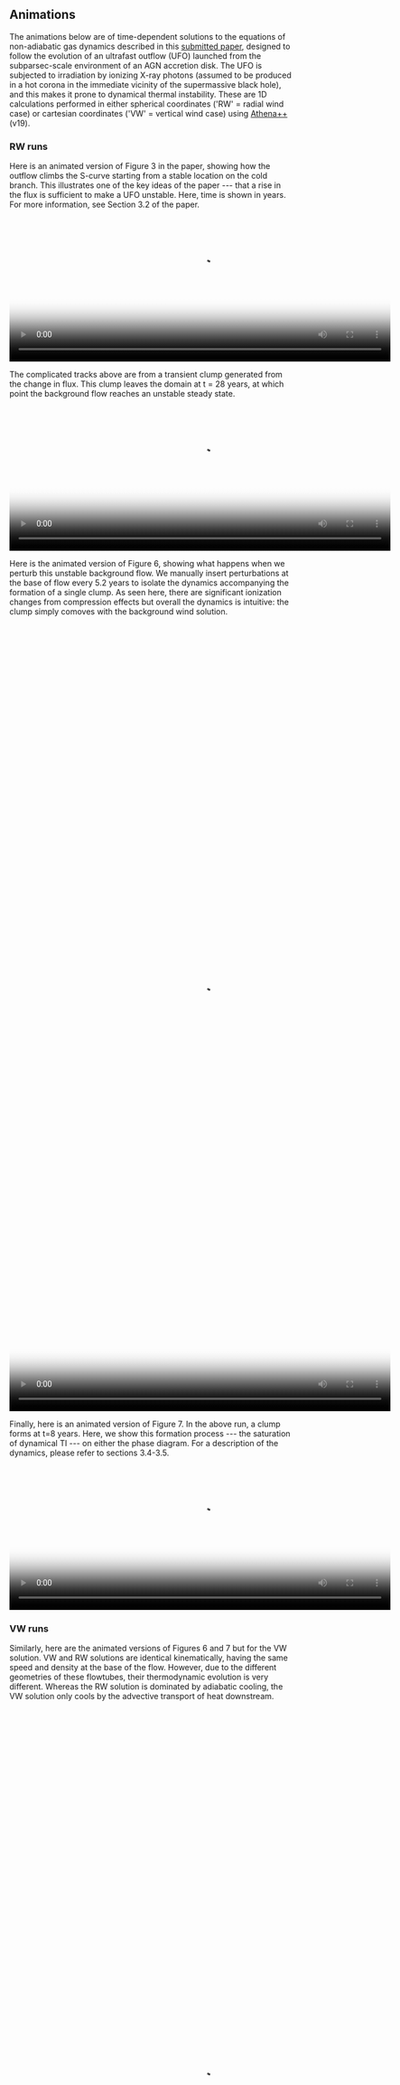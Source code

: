 ## Animations
The animations below are of time-dependent solutions to the equations of non-adiabatic gas dynamics described in this [submitted paper](https://arxiv.org/abs/2111.07440), designed to follow the evolution of an ultrafast outflow (UFO) launched from the subparsec-scale environment of an AGN accretion disk.  The UFO is subjected to irradiation by ionizing X-ray photons (assumed to be produced in a hot corona in the immediate vicinity of the supermassive black hole), and this makes it prone to dynamical thermal instability.  These are 1D calculations performed in either spherical coordinates ('RW' = radial wind case) or cartesian coordinates ('VW' = vertical wind case) using [Athena++](https://github.com/PrincetonUniversity/athena-public-version/wiki) (v19). 

### RW runs
Here is an animated version of Figure 3 in the paper, showing how the outflow climbs the S-curve starting from a stable location on the cold branch.  This illustrates one of the key ideas of the paper --- that a rise in the flux is sufficient to make a UFO unstable.  Here, time is shown in years.  For more information, see Section 3.2 of the paper.  
<video poster="fig3.png" width="675" height="270" controls preload> 
    <source src="rw_unstable.mp4" media="only screen and (min-device-width: 568px)"></source> 
    <source src="rw_unstable.mp4" media="only screen and (max-device-width: 568px)"></source> 
</video>

The complicated tracks above are from a transient clump generated from the change in flux. This clump leaves the domain at t = 28 years, at which point the background flow reaches an unstable steady state.
<video poster="fig3.png" width="675" height="270" controls preload> 
    <source src="rw_unstable_p2.mp4" media="only screen and (min-device-width: 568px)"></source> 
    <source src="rw_unstable_p2.mp4" media="only screen and (max-device-width: 568px)"></source> 
</video>

Here is the animated version of Figure 6, showing what happens when we perturb this unstable background flow.  We manually insert perturbations at the base of flow every 5.2 years to isolate the dynamics accompanying the formation of a single clump. As seen here, there are significant ionization changes from compression effects but overall the dynamics is intuitive: the clump simply comoves with the background wind solution.
<video poster="fig6rw.png" width="675" height="1408" controls preload> 
    <source src="rwmovie.mp4" media="only screen and (min-device-width: 568px)"></source> 
    <source src="rwmovie.mp4" media="only screen and (max-device-width: 568px)"></source> 
</video>

Finally, here is an animated version of Figure 7.  In the above run, a clump forms at t=8 years.  Here, we show this formation process --- the saturation of dynamical TI --- on either the phase diagram.  For a description of the dynamics, please refer to sections 3.4-3.5.  
<video poster="fig7.png" width="675" height="270" controls preload> 
    <source src="rw_phase.mp4" media="only screen and (min-device-width: 568px)"></source> 
    <source src="rw_phase.mp4" media="only screen and (max-device-width: 568px)"></source> 
</video>

### VW runs
Similarly, here are the animated versions of Figures 6 and 7 but for the VW solution.  VW and RW solutions are identical kinematically, having the same speed and density at the base of the flow.  However, due to the different geometries of these flowtubes, their thermodynamic evolution is very different.  Whereas the RW solution is dominated by adiabatic cooling, the VW solution only cools by the advective transport of heat downstream.  
<video poster="fig6vw.png" width="675" height="1408" controls preload> 
    <source src="vwmovie.mp4" media="only screen and (min-device-width: 568px)"></source> 
    <source src="vwmovie.mp4" media="only screen and (max-device-width: 568px)"></source> 
</video>

<video poster="fig7.png" width="675" height="270" controls preload> 
    <source src="vw_phase.mp4" media="only screen and (min-device-width: 568px)"></source> 
    <source src="vw_phase.mp4" media="only screen and (max-device-width: 568px)"></source> 
</video>

### Acknowledgements
These simulations were run on the Pleiades supercomputer at NASA's Advanced Supercomputing facility under the HEC Program allocation award SMD-20-10568625.  We thank the [Athena++](https://github.com/PrincetonUniversity/athena-public-version/graphs/contributors) development team for maintaining this code. 
